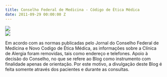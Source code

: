 ```yaml
---
title: Conselho Federal de Medicina - Código de Ética Médica
date: 2011-09-29 00:00:00 Z
---
```


<div class="page-content">
    <div class="wrapper" data-grid="center spacing">
        <div data-cell="shrink">
            <img border="0" src="http://1.bp.blogspot.com/-C_Noj1niIZ8/ToN2sAklNaI/AAAAAAAAAFo/hMJSTqLmYyA/s1600/logo.png" />
        </div>
        <div data-cell="shrink">
            <img border="0" src="http://4.bp.blogspot.com/-jw0DwMsbE7s/ToN23qNGQBI/AAAAAAAAAFs/L-v-aZnwEkw/s1600/cfm-1.png" />
        </div>
    </div>
</div>

Em acordo com as normas publicadas pelo Jornal do Conselho Federal de Medicina e Novo Codigo de Ética Médica, as informações sobre a Clínica de Alergia foram removidas, tais como endereço e telefones. Apoio à decisão do Conselho, no que se refere ao Blog como instrumento com finalidade apenas de orientação. Por este motivo, a divulgação deste Blog é feita somente através dos pacientes e durante as consultas. 
